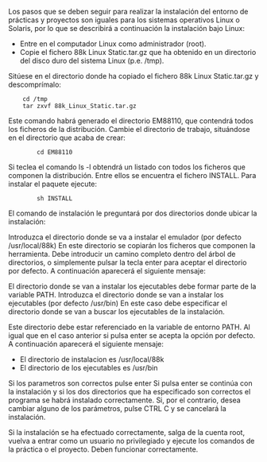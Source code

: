 Los pasos que se deben seguir para realizar la instalación del entorno de prácticas y proyectos son iguales para los sistemas operativos Linux o Solaris, por lo que se describirá a continuación la instalación bajo Linux:

* Entre en el computador Linux como administrador (root).
* Copie el fichero 88k Linux Static.tar.gz que ha obtenido en un directorio del disco duro del sistema Linux (p.e. /tmp).

Sitúese en el directorio donde ha copiado el fichero 88k Linux Static.tar.gz y descomprímalo:

		cd /tmp
		tar zxvf 88k_Linux_Static.tar.gz
Este comando habrá generado el directorio EM88110, que contendrá todos los ficheros de la distribución.
Cambie el directorio de trabajo, situándose en el directorio que acaba de crear:
			
			cd EM88110

Si teclea el comando ls -l obtendrá un listado con todos los ficheros que componen la distribución. Entre ellos se encuentra el fichero INSTALL. Para instalar el paquete
ejecute:
			
			sh INSTALL

El comando de instalación le preguntará por dos directorios donde ubicar la instalación:

Introduzca el directorio donde se va a instalar el emulador
(por defecto /usr/local/88k)
En este directorio se copiarán los ficheros que componen la herramienta. Debe introducir
un camino completo dentro del árbol de directorios, o simplemente pulsar la tecla enter para aceptar el directorio por defecto. A continuación aparecerá el
siguiente mensaje:

El directorio donde se van a instalar los ejecutables debe formar parte de la variable PATH. Introduzca el directorio donde se van a instalar los ejecutables (por defecto /usr/bin) En este caso debe especificar el directorio donde se van a buscar los ejecutables de la
instalación. 

Este directorio debe estar referenciado en la variable de entorno PATH.
Al igual que en el caso anterior si pulsa enter se acepta la opción por defecto. A continuación aparecerá el siguiente mensaje:

* El directorio de instalacion es /usr/local/88k
* El directorio de los ejecutables es /usr/bin

Si los parametros son correctos pulse enter
Si pulsa enter se continúa con la instalación y si los dos directorios que ha especificado son correctos el programa se habrá instalado correctamente. Si, por el contrario, desea cambiar alguno de los parámetros, pulse CTRL C y se cancelará la instalación.

Si la instalación se ha efectuado correctamente, salga de la cuenta root, vuelva a entrar como un usuario no privilegiado y ejecute los comandos de la práctica o el proyecto. Deben funcionar correctamente.